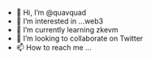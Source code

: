 - 👋 Hi, I’m @quavquad
- 👀 I’m interested in ...web3
- 🌱 I’m currently learning zkevm
- 💞️ I’m looking to collaborate on Twitter
- 📫 How to reach me ...

<!---
quavquad/quavquad is a ✨ special ✨ repository because its `README.md` (this file) appears on your GitHub profile.
You can click the Preview link to take a look at your changes.
--->
